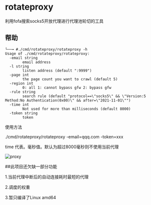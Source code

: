 # rotateproxy

利用fofa搜索socks5开放代理进行代理池轮切的工具

## 帮助

```shell
└──╼ #./cmd/rotateproxy/rotateproxy -h
Usage of ./cmd/rotateproxy/rotateproxy:
  -email string
    	email address
  -l string
    	listen address (default ":9999")
  -page int
    	the page count you want to crawl (default 5)
  -region int
    	0: all 1: cannot bypass gfw 2: bypass gfw
  -rule string
    	search rule (default "protocol==\"socks5\" && \"Version:5 Method:No Authentication(0x00)\" && after=\"2021-11-01\"")
  -time int
    	Not used for more than milliseconds (default 8000)
  -token string
    	token

```


使用方法

./cmd/rotateproxy/rotateproxy  -email=qqq.com  -token=xxx 

time 代表。毫秒值。默认为超过8000毫秒则不使用当前代理

![proxy](https://user-images.githubusercontent.com/27684409/142030959-588afe68-3a1a-4734-86e4-7ec347e18e21.png)




##此项目还欠缺一部分功能


1.当前代理中断后的自动连接耗时最短的代理

2.调度的权重

3.暂只编译了Linux amd64 
